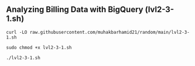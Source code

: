 ## Analyzing Billing Data with BigQuery (lvl2-3-1.sh)

```
curl -LO raw.githubusercontent.com/muhakbarhamid21/random/main/lvl2-3-1.sh

sudo chmod +x lvl2-3-1.sh

./lvl2-3-1.sh
```
